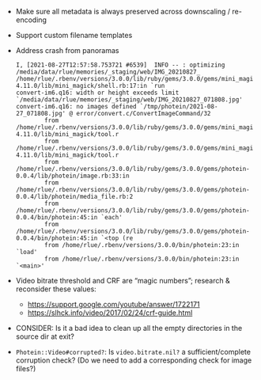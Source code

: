 * Make sure all metadata is always preserved across downscaling / re-encoding

* Support custom filename templates

* Address crash from panoramas

  ```
  I, [2021-08-27T12:57:58.753721 #6539]  INFO -- : optimizing /media/data/rlue/memories/_staging/web/IMG_20210827_
  /home/rlue/.rbenv/versions/3.0.0/lib/ruby/gems/3.0.0/gems/mini_magick-4.11.0/lib/mini_magick/shell.rb:17:in `run
  convert-im6.q16: width or height exceeds limit `/media/data/rlue/memories/_staging/web/IMG_20210827_071808.jpg'
  convert-im6.q16: no images defined `/tmp/photein/2021-08-27_071808.jpg' @ error/convert.c/ConvertImageCommand/32
          from /home/rlue/.rbenv/versions/3.0.0/lib/ruby/gems/3.0.0/gems/mini_magick-4.11.0/lib/mini_magick/tool.r
          from /home/rlue/.rbenv/versions/3.0.0/lib/ruby/gems/3.0.0/gems/mini_magick-4.11.0/lib/mini_magick/tool.r
          from /home/rlue/.rbenv/versions/3.0.0/lib/ruby/gems/3.0.0/gems/photein-0.0.4/lib/photein/image.rb:33:in
          from /home/rlue/.rbenv/versions/3.0.0/lib/ruby/gems/3.0.0/gems/photein-0.0.4/lib/photein/media_file.rb:2
          from /home/rlue/.rbenv/versions/3.0.0/lib/ruby/gems/3.0.0/gems/photein-0.0.4/bin/photein:45:in `each'
          from /home/rlue/.rbenv/versions/3.0.0/lib/ruby/gems/3.0.0/gems/photein-0.0.4/bin/photein:45:in `<top (re
          from /home/rlue/.rbenv/versions/3.0.0/bin/photein:23:in `load'
          from /home/rlue/.rbenv/versions/3.0.0/bin/photein:23:in `<main>'
  ```

* Video bitrate threshold and CRF are “magic numbers”;
  research & reconsider these values:

  * <https://support.google.com/youtube/answer/1722171>
  * <https://slhck.info/video/2017/02/24/crf-guide.html>

* CONSIDER: Is it a bad idea to clean up all the empty directories in the
  source dir at exit?

* `Photein::Video#corrupted?`:
  Is `video.bitrate.nil?` a sufficient/complete corruption check?
  (Do we need to add a corresponding check for image files?)
